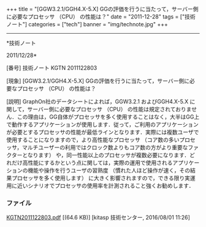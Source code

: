 ﻿+++
title = "[GGW3.2.1/GGH4.X-5.X] GGの評価を行うに当たって，サーバー側に必要なプロセッサ （CPU） の性能は？"
date = "2011-12-28"
tags = ["技術ノート"]
categories = ["tech"]
banner = "img/technote.jpg"
+++

-----------------------------------------------------------------------------------------------------------------------------

*技術ノート

2011/12/28*


[番号]
技術ノート KGTN 2011122803

[現象]
[GGW3.2.1/GGH4.X-5.X]
GGの評価を行うに当たって，サーバー側に必要なプロセッサ （CPU）
の性能は？

[説明]
GraphOn社のデータシートによれば，GGW3.2.1 およびGGH4.X-5.X
に関して，サーバー側に必要なプロセッサ （CPU）
の性能は規定されておりません．この理由は，GG自体がプロセッサを多く使用することはなく，大半はGG上で動作するアプリケーションが使用します．従って，ご利用のアプリケーションが必要とするプロセッサの性能が最低ラインとなります．実際には複数ユーザで使用することになりますので，より高性能なプロセッサ
（コア数の多いプロセッサ，マルチユーザーの利用ではクロック数よりもコア数の方がより重要なファクターとなります）
や，同一性能以上のプロセッサが複数必要になります．どれだけ高性能にするかという点に関しては，実際の運用で使用されるアプリケーションの機能や操作を行うユーザの習熟度
（慣れた人ほど操作が速く，その結果プロセッサを多く使用します）
に大きく影響されますので，できる限り実運用に近いシナリオでプロセッサの使用率を計測されること強くお勧めします．


### ファイル

 
 


[KGTN2011122803.pdf](http://techreport.kitasp.net/attachments/download/2778/KGTN2011122803.pdf)
 [(64.6 KB)] [kitasp 技術センター, 2016/08/01
11:26]


 


 

